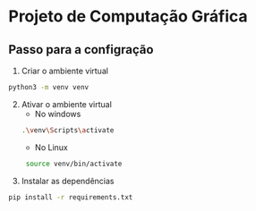 # Projeto de Computação Gráfica

## Passo para a configração
1. Criar o ambiente virtual
```bash
python3 -m venv venv
```
2. Ativar o ambiente virtual
    - No windows 
    ```bash
    .\venv\Scripts\activate
    ```
   - No Linux
   ```bash
    source venv/bin/activate
   ```
3. Instalar as dependências
```bash
pip install -r requirements.txt
```

